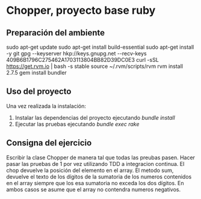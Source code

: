 Chopper, proyecto base ruby
===========================


## Preparación del ambiente

sudo apt-get update
sudo apt-get install build-essential
sudo apt-get install -y git
gpg --keyserver hkp://keys.gnupg.net --recv-keys 409B6B1796C275462A1703113804BB82D39DC0E3
curl -sSL https://get.rvm.io | bash -s stable
source ~/.rvm/scripts/rvm
rvm install 2.7.5
gem install bundler

## Uso del proyecto

Una vez realizada la instalación:

1. Instalar las dependencias del proyecto ejecutando _bundle install_
2. Ejecutar las pruebas ejecutando _bundle exec rake_

## Consigna del ejercicio

Escribir la clase Chopper de manera tal que todas las preubas pasen.
Hacer pasar las pruebas de 1 por vez utilizando TDD a integracion continua.
El chop devuelve la posición del elemento en el array.
El metodo sum, devuelve el texto de los dígitos de la sumatoria de los numeros contenidos en el array siempre que los esa sumatoria no exceda los dos dígitos.
En ambos casos se asume que el array no contendra numeros negativos.
